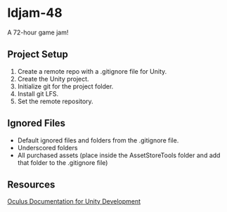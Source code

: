 # ldjam-48
A 72-hour game jam!

## Project Setup
1. Create a remote repo with a .gitignore file for Unity.
2. Create the Unity project.
3. Initialize git for the project folder.
4. Install git LFS.
5. Set the remote repository.

## Ignored Files
* Default ignored files and folders from the .gitignore file.
* Underscored folders
* All purchased assets (place inside the AssetStoreTools folder and add that folder to the .gitignore file)

## Resources
[Oculus Documentation for Unity Development](https://developer.oculus.com/documentation/unity/unity-overview/)